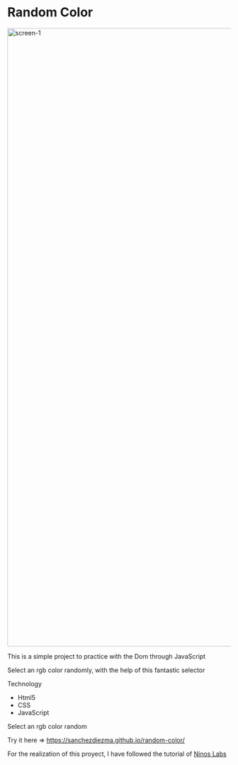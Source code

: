 # Random Color


<img width="1395" alt="screen-1" src="https://user-images.githubusercontent.com/91361497/178157254-12de7b6a-ac2a-4af6-8b06-515ce57d0395.png">


This is a simple project to practice with the Dom through JavaScript

Select an rgb color randomly, with the help of this fantastic selector

Technology

* Html5
* CSS
* JavaScript


Select an rgb color random

Try it here => https://sanchezdiezma.github.io/random-color/


For the realization of this proyect, I have followed the tutorial of [Ninos Labs](https://www.youtube.com/watch?v=WqBeeAEUT4M&t=0s)

